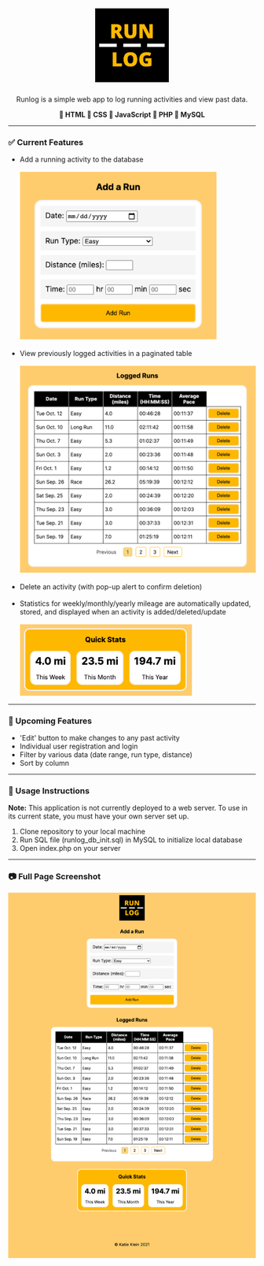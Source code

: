<h1 align="center"><img src="readme_images/logo.png" alt="Runlog" width="150"></h1>
<p align="center">Runlog is a simple web app to log running activities and view past data.</p>

<p align="center"><b> 🔸 HTML  🔸 CSS  🔸 JavaScript  🔸 PHP  🔸 MySQL</b></p>

<hr>

<h3> ✅ Current Features</h3>
<ul>
  <li>Add a running activity to the database</li><br>
    <img src="readme_images/add_run_form.png" alt="Add a run form screenshot" width="400">
    <br><br>
  <li>View previously logged activities in a paginated table</li><br>
    <img src="readme_images/data_display.png" alt="Data table display screenshot" width="500">
    <br><br>
  <li>Delete an activity (with pop-up alert to confirm deletion)</li><br>
  <li>Statistics for weekly/monthly/yearly mileage are automatically updated, stored, and displayed when an activity is added/deleted/update</li><br>
    <img src="readme_images/quick_stats.png" alt="Quick stats screenshot" width="350">
</ul>
<hr>

<h3> 🔮 Upcoming Features</h3>
<ul>
  <li>'Edit' button to make changes to any past activity</li>
  <li>Individual user registration and login</li>
  <li>Filter by various data (date range, run type, distance)</li>
  <li>Sort by column</li>
</ul>

<hr>

<h3> 📖 Usage Instructions</h3>
<p><b>Note:</b> This application is not currently deployed to a web server. To use in its current state, you must have your own server set up.</p>

<ol>
  <li>Clone repository to your local machine</li>
  <li>Run SQL file (runlog_db_init.sql) in MySQL to initialize local database</li>
  <li>Open index.php on your server</li>
 </ol>

<hr>

<h3> 📷 Full Page Screenshot</h3>
<div align="center">
  <img src="readme_images/runlog_full_page.png" alt="Full page screenshot" width="800">
</div>

